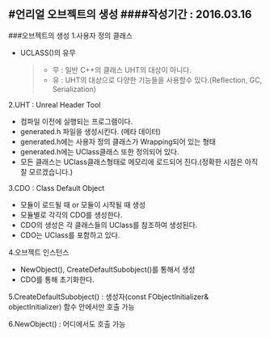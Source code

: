 #언리얼 오브젝트의 생성
####작성기간 : 2016.03.16
---
###오브젝트의 생성
1.사용자 정의 클래스
- UCLASS()의 유무
  > - 무 : 일반 C++의 클래스 UHT의 대상이 아니다.
  > - 유 : UHT의 대상으로 다양한 기능들을 사용할수 있다.(Reflection, GC, Serialization)

2.UHT : Unreal Header Tool
- 컴파일 이전에 실행되는 프로그램이다.
- generated.h 파일을 생성시킨다. (메타 데이터)
- generated.h에는 사용자 정의 클래스가 Wrapping되어 있는 형태
- generated.h에는 UClass클래스 또한 정의되어 있다.
- 모든 클래스는 UClass클래스형태로 메모리에 로드되어 진다.(정확한 시점은 아직 잘 모르겠습니다.)

3.CDO : Class Default Object
- 모듈이 로드될 때 or 모듈이 시작될 때 생성
- 모듈별로 각각의 CDO를 생성한다.
- CDO의 생성은 각 클래스들의 UClass를 참조하여 생성된다.
- CDO는 UClass를 포함하고 있다.

4.오브젝트 인스턴스
- NewObject(), CreateDefaultSubobject()를 통해서 생성
- CDO를 통해 초기화한다.

5.CreateDefaultSubobject() : 생성자(const FObjectInitializer& objectInitializer) 함수 안에서만 호출 가능

6.NewObject() : 어디에서도 호출 가능
